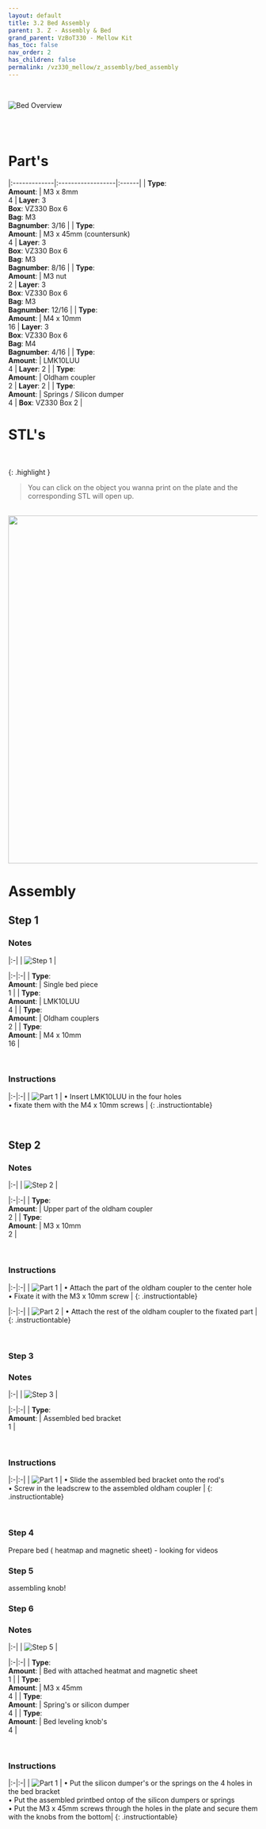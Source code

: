 ```yaml
---
layout: default
title: 3.2 Bed Assembly
parent: 3. Z - Assembly & Bed
grand_parent: VzBoT330 - Mellow Kit
has_toc: false
nav_order: 2
has_children: false
permalink: /vz330_mellow/z_assembly/bed_assembly
---
```


<br>

![Bed Overview](../../assets/images/manual/vz330_mellow/z_assembly/bed_assembly/overview.png)

<br>
<br>

# Part's

|:-------------|:------------------|:------|
| **Type**: <br> **Amount**: | M3 x 8mm <br> 4 | **Layer**: 3 <br> **Box**: VZ330 Box 6 <br> **Bag**: M3 <br> **Bagnumber**: 3/16  |
| **Type**: <br> **Amount**: | M3 x 45mm (countersunk) <br> 4 | **Layer**: 3 <br> **Box**: VZ330 Box 6 <br> **Bag**: M3 <br> **Bagnumber**: 8/16 |
| **Type**: <br> **Amount**: | M3 nut <br> 2 | **Layer**: 3 <br> **Box**: VZ330 Box 6 <br> **Bag**: M3 <br> **Bagnumber**: 12/16 |
| **Type**: <br> **Amount**: | M4 x 10mm <br> 16 | **Layer**: 3 <br> **Box**: VZ330 Box 6 <br> **Bag**: M4 <br> **Bagnumber**: 4/16 |
| **Type**: <br> **Amount**: | LMK10LUU <br> 4 | **Layer**: 2 |
| **Type**: <br> **Amount**: | Oldham coupler <br> 2 | **Layer**: 2 |
| **Type**: <br> **Amount**: | Springs / Silicon dumper <br> 4 | **Box**: VZ330 Box 2 |

# STL's

<br>

{: .highlight }
> You can click on the object you wanna print on the plate and the corresponding STL will open up.

<br>
<div>
  <img src="../../assets/images/manual/vz330_mellow/z_assembly/bed_assembly/stls.png" id="stl-bed_assembly__map" style="width: 701px; max-width: 100%; height: auto;" usemap="#stl">
  <map name="stl">
    <area target="_blank" alt="Bed level knobs" title="Bed level knobs" href="https://github.com/VzBoT3D/VzBoT-Vz330/blob/master/Assemblies%20BOM%20and%20STL/Z%20complete%20system%20-%20Aluminum/STLs/Bed%20level%20adjustment%20knobs%20.stl" coords="260,269,450,430" shape="rect">
</map>
</div>

# Assembly

## Step 1

### Notes

|:-|
| ![Step 1](../../assets/images/manual/vz330_mellow/z_assembly/bed_assembly/step1.png) |

|:-|:-|
| **Type**: <br> **Amount**: | Single bed piece <br> 1 |
| **Type**: <br> **Amount**: | LMK10LUU <br> 4 |
| **Type**: <br> **Amount**: | Oldham couplers <br> 2 |
| **Type**: <br> **Amount**: | M4 x 10mm <br> 16 |

<br>

### Instructions

|:-|:-|
| ![Part 1](../../assets/images/manual/vz330_mellow/z_assembly/bed_assembly/step1_part1.png) | &#8226; Insert LMK10LUU in the four holes <br> &#8226; fixate them with the M4 x 10mm screws |
{: .instructiontable}

<br>

## Step 2

### Notes

|:-|
| ![Step 2](../../assets/images/manual/vz330_mellow/z_assembly/bed_assembly/step2.png) |

|:-|:-|
| **Type**: <br> **Amount**: | Upper part of the oldham coupler <br> 2 |
| **Type**: <br> **Amount**: | M3 x 10mm <br> 2 |

<br>

### Instructions

|:-|:-|
| ![Part 1](../../assets/images/manual/vz330_mellow/z_assembly/bed_assembly/step2_part1.png) | &#8226; Attach the part of the oldham coupler to the center hole <br> &#8226; Fixate it with the M3 x 10mm screw |
{: .instructiontable}


|:-|:-|
| ![Part 2](../../assets/images/manual/vz330_mellow/z_assembly/bed_assembly/step2_part2.png) | &#8226; Attach the rest of the oldham coupler to the fixated part |
{: .instructiontable}

<br>

### Step 3

### Notes

|:-|
| ![Step 3](../../assets/images/manual/vz330_mellow/z_assembly/bed_assembly/step3.png) |

|:-|:-|
| **Type**: <br> **Amount**: | Assembled bed bracket <br> 1 |


<br>

### Instructions

|:-|:-|
| ![Part 1](../../assets/images/manual/vz330_mellow/z_assembly/bed_assembly/step3_part1.png) | &#8226; Slide the assembled bed bracket onto the rod's <br> &#8226; Screw in the leadscrew to the assembled oldham coupler |
{: .instructiontable}

<br>

### Step 4

Prepare bed ( heatmap and magnetic sheet) - looking for videos

### Step 5

assembling knob!

### Step 6

### Notes

|:-|
| ![Step 5](../../assets/images/manual/vz330_mellow/z_assembly/bed_assembly/step6.png) |

|:-|:-|
| **Type**: <br> **Amount**: | Bed with attached heatmat and magnetic sheet <br> 1 |
| **Type**: <br> **Amount**: | M3 x 45mm <br> 4 |
| **Type**: <br> **Amount**: | Spring's or silicon dumper <br> 4 |
| **Type**: <br> **Amount**: | Bed leveling knob's <br> 4 |

<br>

### Instructions

|:-|:-|
| ![Part 1](../../assets/images/manual/vz330_mellow/z_assembly/bed_assembly/step6_part1.png) | &#8226; Put the silicon dumper's or the springs on the 4 holes in the bed bracket <br> &#8226; Put the assembled printbed ontop of the silicon dumpers or springs <br> &#8226; Put the M3 x 45mm screws through the holes in the plate and secure them with the knobs from the bottom|
{: .instructiontable}